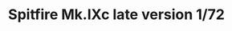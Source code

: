 ---
layout: product
title: "Spitfire Mk.IXc late version  1/72"
price: "1900" 
desc: "Maketa"
img_path: "/assets/img/70121.webp"
brand: "EDUARD"
available: true
special_offer: false
new: true
soon: false
cat: "010000"
subcat: "010400"
subsubcat: "00"
sifra: "70121"
popular: false
---